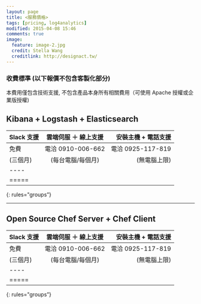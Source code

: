 ```yaml
---
layout: page
title: <服務價格>
tags: [pricing, log4analytics]
modified: 2015-04-08 15:46
comments: true
image:
  feature: image-2.jpg
  credit: Stella Wang
  creditlink: http://designact.tw/
---
```


### 收費標準 (以下報價不包含客製化部分)

本費用僅包含技術支援, 不包含產品本身所有相關費用（可使用 Apache 授權或企業版授權)

## Kibana + Logstash + Elasticsearch

| Slack 支援    | 雲端伺服 ＋ 線上支援    | 安裝主機 + 電話支援 |
|:---------|:-------:|--------:|
| 免費     | 電洽 0910-006-662 | 電洽 0925-117-819   |
| (三個月) | (每台電腦/每個月)   | (無電腦上限)   |
|----
|=====
{: rules="groups”}

---

## Open Source Chef Server + Chef Client

| Slack 支援   | 雲端伺服 ＋ 線上支援  | 安裝主機 + 電話支援  |
|:---------|:-------:|--------:|
| 免費     | 電洽 0910-006-662 | 電洽 0925-117-819   |
| (三個月) | (每台電腦/每個月)   | (無電腦上限)   |
|----
|=====
{: rules="groups”}
